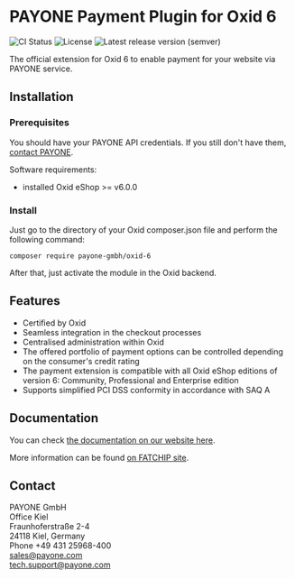 # PAYONE Payment Plugin for Oxid 6

![CI Status](https://img.shields.io/github/workflow/status/PAYONE-GmbH/oxid-6/CI)
![License](https://img.shields.io/github/license/PAYONE-GmbH/oxid-6)
![Latest release version (semver)](https://img.shields.io/github/v/release/PAYONE-GmbH/oxid-6)

The official extension for Oxid 6 to enable payment for your
website via PAYONE service.

## Installation
### Prerequisites
You should have your PAYONE API credentials. If you still don't have
them, [contact PAYONE](https://payone.com).

Software requirements:
- installed Oxid eShop >= v6.0.0

### Install
Just go to the directory of your Oxid composer.json file and perform the following command:

```
composer require payone-gmbh/oxid-6
```

After that, just activate the module in the Oxid backend.

## Features
- Certified by Oxid
- Seamless integration in the checkout processes
- Centralised administration within Oxid
- The offered portfolio of payment options can be controlled depending on the consumer's credit rating
- The payment extension is compatible with all Oxid eShop editions of version 6: Community, Professional and Enterprise edition
- Supports simplified PCI DSS conformity in accordance with SAQ A

## Documentation
You can check [the documentation on our website here](https://docs.payone.com/display/public/INT/Oxid+6+Extension).

More information can be found [on FATCHIP site](https://www.fatchip.de/Plugins/OXID-eShop/OXID-PAYONE-Connector.html).

## Contact
PAYONE GmbH<br>
Office Kiel<br>
Fraunhoferstraße 2-4<br>
24118 Kiel, Germany<br>
Phone +49 431 25968-400<br>
sales@payone.com<br>
tech.support@payone.com<br>
